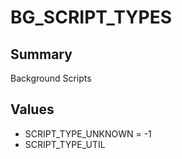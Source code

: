 # BG_SCRIPT_TYPES

## Summary
Background Scripts

## Values
* SCRIPT_TYPE_UNKNOWN = -1
* SCRIPT_TYPE_UTIL